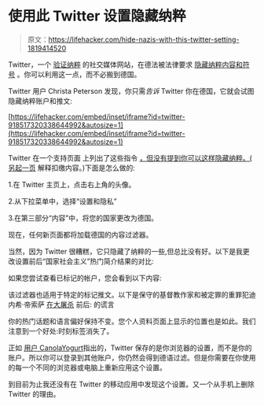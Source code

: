 # 使用此 Twitter 设置隐藏纳粹

> 原文：<https://lifehacker.com/hide-nazis-with-this-twitter-setting-1819414520>

Twitter，一个 [验证纳粹](https://gizmodo.com/nazi-loving-white-nationalist-allowed-to-tweet-again-1789985562) 的社交媒体网站，在德法被法律要求 [隐藏纳粹内容和符号](https://en.wikipedia.org/wiki/Strafgesetzbuch_section_86a) 。你可以利用这一点，而不必搬到德国。

Twitter 用户 Christa Peterson 发现，你只需*告诉* Twitter 你在德国，它就会试图隐藏纳粹账户和推文:

 [https://lifehacker.com/embed/inset/iframe?id=twitter-918517320338644992&autosize=1](https://lifehacker.com/embed/inset/iframe?id=twitter-918517320338644992&autosize=1) 

Twitter 在一个支持页面 上列出了这些指令 [，但没有提到你可以这样隐藏纳粹。(](https://support.twitter.com/articles/20169220) [另起一页](https://support.twitter.com/articles/20169222) 解释扣缴内容。)下面是怎么做的:

1.在 Twitter 主页上，点击右上角的头像。

2.从下拉菜单中，选择“设置和隐私”

3.在第三部分“内容”中，将您的国家更改为德国。

现在，任何新页面都将加载德国的内容过滤器。

当然，因为 Twitter 很糟糕，它只隐藏了纳粹的一些,但总比没有好。以下是我更改设置前后“国家社会主义”热门简介结果的对比:

如果您尝试查看已标记的帐户，您会看到以下内容:

该过滤器也适用于特定的标记推文。以下是保守的基督教作家和被定罪的重罪犯迪内希·帝索萨 [在大屠杀](http://www.patheos.com/blogs/dispatches/2017/10/08/dsouza-whitewashes-hitlers-slaughter-gay-people/) 前后:
的谎言

你的热门话题和语言偏好保持不变。您个人资料页面上显示的位置也是如此。我们注意到一个好处:时刻标签消失了。

正如 [用户 CanolaYogurt](https://twitter.com/CanolaYogurt/status/918554567708569600)指出的，Twitter 保存的是你浏览器的设置，而不是你的账户。所以你可以登录到其他账户，你仍然会得到德语过滤。但是你需要在你使用的每一个不同的浏览器或电脑上重新应用这个设置。

到目前为止我还没有在 Twitter 的移动应用中发现这个设置。又一个从手机上删除 Twitter 的理由。
